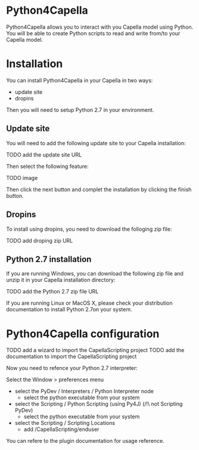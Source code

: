 # Python4Capella
Python4Capella allows you to interact with you Capella model using Python. You will be able to create Python scripts to read and write from/to your Capella model.

# Installation
You can install Python4Capella in your Capella in two ways:
* update site
* dropins

Then you will need to setup Python 2.7 in your environment.

## Update site
You will need to add the following update site to your Capella installation:

TODO add the update site URL

Then select the following feature:

TODO image

Then click the next button and complet the installation by clicking the finish button.

## Dropins
To install using dropins, you need to download the folloging zip file:

TODO add droping zip URL

## Python 2.7 installation

If you are running Windows, you can download the following zip file and unzip it in your Capella installation directory:

TODO add the Python 2.7 zip file URL

If you are running Linux or MacOS X, please check your distribution documentation to install Python 2.7on your system.

# Python4Capella configuration
TODO add a wizard to import the CapellaScripting project
TODO add the documentation to import the CapellaScripting project

Now you need to refence your Python 2.7 interpreter:

Select the Window > preferences menu
  - select the PyDev / Interpreters / Python Interpreter node
    - select the python executable from your system
  - select the Scripting / Python Scripting (using Py4J) (/!\ not Scripting PyDev)
    - select the python executable from your system
  - select the Scripting / Scripting Locations
    - add /CapellaScripting/enduser

You can refere to the plugin documentation for usage reference.
